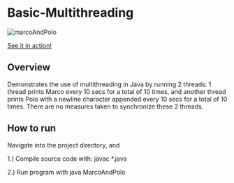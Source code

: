 # Basic-Multithreading

![marcoAndPolo](https://user-images.githubusercontent.com/43594702/119709843-841b4300-be12-11eb-88fe-ebd0ba4789de.png)

[See it in action!](https://www.youtube.com/watch?v=3jxXWnuu82A)

## Overview
Demonstrates the use of multithreading in Java by running 2 threads: 1 thread prints Marco every 10 secs for a total of 10 times, and another thread prints Polo with a newline character appended every 10 secs for a total of 10 times. There are no measures taken to synchronize these 2 threads.

## How to run

Navigate into the project directory, and 

1.) Compile source code with: javac *.java 

2.) Run program with java MarcoAndPolo


